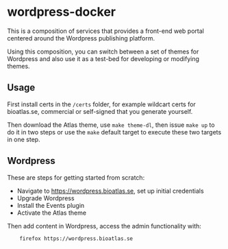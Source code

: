 # wordpress-docker

This is a composition of services that provides a front-end web portal centered around the Wordpress publishing platform.

Using this composition, you can switch between a set of themes for Wordpress and also use it as a test-bed for developing or modifying themes.

## Usage

First install certs in the `/certs` folder, for example wildcart certs for bioatlas.se, commercial or self-signed that you generate yourself.

Then download the Atlas theme, use `make theme-dl`, then issue `make up` to do it in two steps or use the `make` default target to execute these two targets in one step.


## Wordpress

These are steps for getting started from scratch:

- Navigate to https://wordpress.bioatlas.se, set up initial credentials
- Upgrade Wordpress
- Install the Events plugin
- Activate the Atlas theme

Then add content in Wordpress, access the admin functionality with:

		firefox https://wordpress.bioatlas.se


